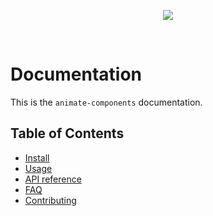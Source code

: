 <p align="center">
  <img src="https://gyazo.com/c57e246144694b222556194f6b59acc7.png" />
</p>

<br/>

# Documentation

This is the `animate-components` documentation.

## Table of Contents

* [Install](./install.md)
* [Usage](./usage.md)
* [API reference](./api.md)
* [FAQ](faq.md)
* [Contributing](../CONTRIBUTING.md)
